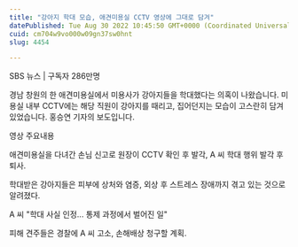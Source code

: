 ```yaml
---
title: "강아지 학대 모습, 애견미용실 CCTV 영상에 그대로 담겨"
datePublished: Tue Aug 30 2022 10:45:50 GMT+0000 (Coordinated Universal Time)
cuid: cm704w9vo000w09gn37sw0hnt
slug: 4454

---
```



SBS 뉴스 | 구독자 286만명

경남 창원의 한 애견미용실에서 미용사가 강아지들을 학대했다는 의혹이 나왔습니다. 미용실 내부 CCTV에는 해당 직원이 강아지를 때리고, 집어던지는 모습이 고스란히 담겨있었습니다. 홍승연 기자의 보도입니다.

영상 주요내용

애견미용실을 다녀간 손님 신고로 원장이 CCTV 확인 후 발각, A 씨 학대 행위 발각 후 퇴사.

학대받은 강아지들은 피부에 상처와 염증, 외상 후 스트레스 장애까지 겪고 있는 것으로 알려졌다.

A 씨 "학대 사실 인정... 통제 과정에서 벌어진 일"

피해 견주들은 경찰에 A 씨 고소, 손해배상 청구할 계획.
